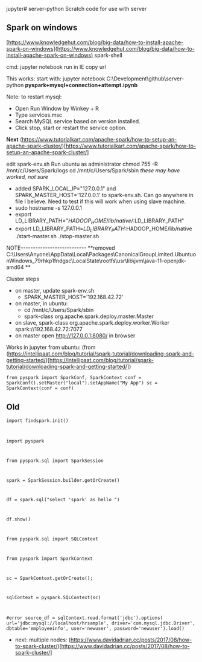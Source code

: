 jupyter# server-python
Scratch code for use with server

## Spark on windows

[https://www.knowledgehut.com/blog/big-data/how-to-install-apache-spark-on-windows](https://www.knowledgehut.com/blog/big-data/how-to-install-apache-spark-on-windows)
spark-shell

cmd: jupyter notebook
run in IE
copy url

This works:
start with: jupyter notebook C:\Development\github\server-python
**pyspark+mysql+connection+attempt.ipynb**

Note: to restart mysql:
* Open Run Window by Winkey + R
* Type services.msc
* Search MySQL service based on version installed.
* Click stop, start or restart the service option.

**Next** (https://www.tutorialkart.com/apache-spark/how-to-setup-an-apache-spark-cluster/)[https://www.tutorialkart.com/apache-spark/how-to-setup-an-apache-spark-cluster/]

edit spark-env.sh
Run ubuntu as administrator
chmod 755 -R /mnt/c/Users/Spark/logs
cd /mnt/c/Users/Spark/sbin
*these may have worked, not sure*
* added SPARK_LOCAL_IP="127.0.0.1" and SPARK_MASTER_HOST='127.0.0.1' to spark-env.sh.  Can go anywhere in file I believe.  Need to test if this will work when using slave machine.
* sudo hostname -s 127.0.0.1 
* export LD_LIBRARY_PATH="$HADOOP_HOME/lib/native/:$LD_LIBRARY_PATH"
* export LD_LIBRARY_PATH=$LD_LIBRARY_PATH:$HADOOP_HOME/lib/native 
./start-master.sh
./stop-master.sh

NOTE---------------------------
**removed C:\Users\Anyone\AppData\Local\Packages\CanonicalGroupLimited.UbuntuonWindows_79rhkp1fndgsc\LocalState\rootfs\usr\lib\jvm\java-11-openjdk-amd64 **

Cluster steps
* on master, update spark-env.sh 
	* SPARK_MASTER_HOST='192.168.42.72'
* on master, in ubuntu: 
	* cd /mnt/c/Users/Spark/sbin
	* spark-class org.apache.spark.deploy.master.Master
* on slave, spark-class org.apache.spark.deploy.worker.Worker spark://192.168.42.72:7077
* on master open http://127.0.0.1:8080/ in browser


Works in jupyter from ubuntu: (from (https://intellipaat.com/blog/tutorial/spark-tutorial/downloading-spark-and-getting-started/)[https://intellipaat.com/blog/tutorial/spark-tutorial/downloading-spark-and-getting-started/])

<code>from pyspark import SparkConf, SparkContext
conf = SparkConf().setMaster("local").setAppName("My App")
sc = SparkContext(conf = conf)</code>


## Old
<code>import findspark.init()

import pyspark

from pyspark.sql import SparkSession

spark = SparkSession.builder.getOrCreate()

df = spark.sql("select 'spark' as hello ")

df.show()

from pyspark.sql import SQLContext

from pyspark import SparkContext

sc = SparkContext.getOrCreate();

sqlContext = pyspark.SQLContext(sc)

#error
source_df = sqlContext.read.format('jdbc').options(
          url='jdbc:mysql://localhost/hrsample',
          driver='com.mysql.jdbc.Driver',
          dbtable='employeeinfo',
          user='newuser',
          password='newuser').load()
</code>

* next: multiple nodes: (https://www.davidadrian.cc/posts/2017/08/how-to-spark-cluster/)[https://www.davidadrian.cc/posts/2017/08/how-to-spark-cluster/]